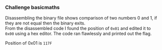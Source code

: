 ### Challenge basicmaths

Disassembling the binary file shows comparison of two numbers 0 and 1, if they are not equal then the binary exits.\
From the disassembled code I found the position of ``0x01`` and edited it to ``0x00`` using a hex editor. The code ran flawlessly and printed out the flag.

Position of 0x01 is ``117F``
